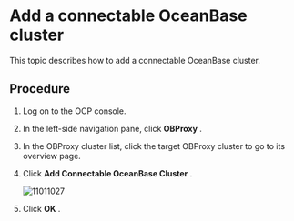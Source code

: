 Add a connectable OceanBase cluster 
========================================================

This topic describes how to add a connectable OceanBase cluster. 

Procedure 
------------------------------

1. Log on to the OCP console.

   

2. In the left-side navigation pane, click **OBProxy** .

   

3. In the OBProxy cluster list, click the target OBProxy cluster to go to its overview page.

   

4. Click **Add Connectable OceanBase Cluster** .

   ![11011027](https://help-static-aliyun-doc.aliyuncs.com/assets/img/en-US/9559917361/p345948.png)
   

5. Click **OK** .

   



